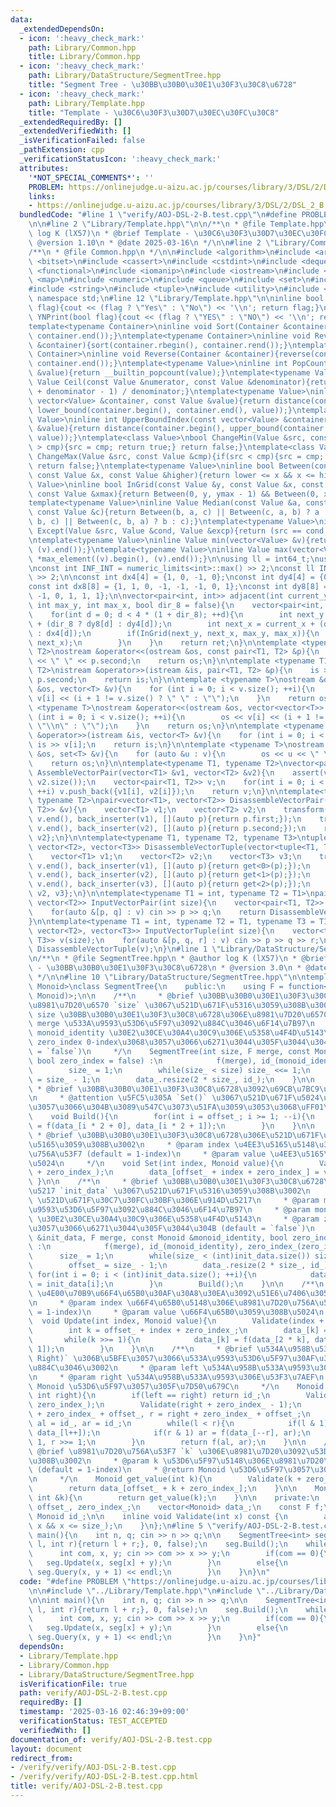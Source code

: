 ```yaml
---
data:
  _extendedDependsOn:
  - icon: ':heavy_check_mark:'
    path: Library/Common.hpp
    title: Library/Common.hpp
  - icon: ':heavy_check_mark:'
    path: Library/DataStructure/SegmentTree.hpp
    title: "Segment Tree - \u30BB\u30B0\u30E1\u30F3\u30C8\u6728"
  - icon: ':heavy_check_mark:'
    path: Library/Template.hpp
    title: "Template - \u30C6\u30F3\u30D7\u30EC\u30FC\u30C8"
  _extendedRequiredBy: []
  _extendedVerifiedWith: []
  _isVerificationFailed: false
  _pathExtension: cpp
  _verificationStatusIcon: ':heavy_check_mark:'
  attributes:
    '*NOT_SPECIAL_COMMENTS*': ''
    PROBLEM: https://onlinejudge.u-aizu.ac.jp/courses/library/3/DSL/2/DSL_2_B
    links:
    - https://onlinejudge.u-aizu.ac.jp/courses/library/3/DSL/2/DSL_2_B
  bundledCode: "#line 1 \"verify/AOJ-DSL-2-B.test.cpp\"\n#define PROBLEM \"https://onlinejudge.u-aizu.ac.jp/courses/library/3/DSL/2/DSL_2_B\"\
    \n\n#line 2 \"Library/Template.hpp\"\n\n/**\n * @file Template.hpp\n * @author\
    \ log K (lX57)\n * @brief Template - \u30C6\u30F3\u30D7\u30EC\u30FC\u30C8\n *\
    \ @version 1.10\n * @date 2025-03-16\n */\n\n#line 2 \"Library/Common.hpp\"\n\n\
    /**\n * @file Common.hpp\n */\n\n#include <algorithm>\n#include <array>\n#include\
    \ <bitset>\n#include <cassert>\n#include <cstdint>\n#include <deque>\n#include\
    \ <functional>\n#include <iomanip>\n#include <iostream>\n#include <limits>\n#include\
    \ <map>\n#include <numeric>\n#include <queue>\n#include <set>\n#include <stack>\n\
    #include <string>\n#include <tuple>\n#include <utility>\n#include <vector>\nusing\
    \ namespace std;\n#line 12 \"Library/Template.hpp\"\n\ninline bool YnPrint(bool\
    \ flag){cout << (flag ? \"Yes\" : \"No\") << '\\n'; return flag;}\ninline bool\
    \ YNPrint(bool flag){cout << (flag ? \"YES\" : \"NO\") << '\\n'; return flag;}\n\
    template<typename Container>\ninline void Sort(Container &container){sort(container.begin(),\
    \ container.end());}\ntemplate<typename Container>\ninline void ReverseSort(Container\
    \ &container){sort(container.rbegin(), container.rend());}\ntemplate<typename\
    \ Container>\ninline void Reverse(Container &container){reverse(container.begin(),\
    \ container.end());}\ntemplate<typename Value>\ninline int PopCount(const Value\
    \ &value){return __builtin_popcount(value);}\ntemplate<typename Value>\ninline\
    \ Value Ceil(const Value &numerator, const Value &denominator){return (numerator\
    \ + denominator - 1) / denominator;}\ntemplate<typename Value>\ninline int LowerBoundIndex(const\
    \ vector<Value> &container, const Value &value){return distance(container.begin(),\
    \ lower_bound(container.begin(), container.end(), value));}\ntemplate<typename\
    \ Value>\ninline int UpperBoundIndex(const vector<Value> &container, const Value\
    \ &value){return distance(container.begin(), upper_bound(container.begin(), container.end(),\
    \ value));}\ntemplate<class Value>\nbool ChangeMin(Value &src, const Value &cmp){if(src\
    \ > cmp){src = cmp; return true;} return false;}\ntemplate<class Value>\nbool\
    \ ChangeMax(Value &src, const Value &cmp){if(src < cmp){src = cmp; return true;}\
    \ return false;}\ntemplate<typename Value>\ninline bool Between(const Value &lower,\
    \ const Value &x, const Value &higher){return lower <= x && x <= higher;}\ntemplate<typename\
    \ Value>\ninline bool InGrid(const Value &y, const Value &x, const Value &ymax,\
    \ const Value &xmax){return Between(0, y, ymax - 1) && Between(0, x, xmax - 1);}\n\
    template<typename Value>\ninline Value Median(const Value &a, const Value &b,\
    \ const Value &c){return Between(b, a, c) || Between(c, a, b) ? a : (Between(a,\
    \ b, c) || Between(c, b, a) ? b : c);}\ntemplate<typename Value>\ninline Value\
    \ Except(Value &src, Value &cond, Value &excp){return (src == cond ? excp : src);}\n\
    \ntemplate<typename Value>\ninline Value min(vector<Value> &v){return *min_element((v).begin(),\
    \ (v).end());}\ntemplate<typename Value>\ninline Value max(vector<Value> &v){return\
    \ *max_element((v).begin(), (v).end());}\n\nusing ll = int64_t;\nusing ull = uint64_t;\n\
    \nconst int INF_INT = numeric_limits<int>::max() >> 2;\nconst ll INF_LL = numeric_limits<ll>::max()\
    \ >> 2;\n\nconst int dx4[4] = {1, 0, -1, 0};\nconst int dy4[4] = {0, -1, 0, 1};\n\
    const int dx8[8] = {1, 1, 0, -1, -1, -1, 0, 1};\nconst int dy8[8] = {0, -1, -1,\
    \ -1, 0, 1, 1, 1};\n\nvector<pair<int, int>> adjacent(int current_y, int current_x,\
    \ int max_y, int max_x, bool dir_8 = false){\n    vector<pair<int, int>> ret;\n\
    \    for(int d = 0; d < 4 * (1 + dir_8); ++d){\n        int next_y = current_y\
    \ + (dir_8 ? dy8[d] : dy4[d]);\n        int next_x = current_x + (dir_8 ? dx8[d]\
    \ : dx4[d]);\n        if(InGrid(next_y, next_x, max_y, max_x)){\n            ret.emplace_back(next_y,\
    \ next_x);\n        }\n    }\n    return ret;\n}\n\ntemplate <typename T1, typename\
    \ T2>\nostream &operator<<(ostream &os, const pair<T1, T2> &p){\n    os << p.first\
    \ << \" \" << p.second;\n    return os;\n}\n\ntemplate <typename T1, typename\
    \ T2>\nistream &operator>>(istream &is, pair<T1, T2> &p){\n    is >> p.first >>\
    \ p.second;\n    return is;\n}\n\ntemplate <typename T>\nostream &operator<<(ostream\
    \ &os, vector<T> &v){\n    for (int i = 0; i < v.size(); ++i){\n        os <<\
    \ v[i] << (i + 1 != v.size() ? \" \" : \"\");\n    }\n    return os;\n}\n\ntemplate\
    \ <typename T>\nostream &operator<<(ostream &os, vector<vector<T>> &v){\n    for\
    \ (int i = 0; i < v.size(); ++i){\n        os << v[i] << (i + 1 != v.size() ?\
    \ \"\\n\" : \"\");\n    }\n    return os;\n}\n\ntemplate <typename T>\nistream\
    \ &operator>>(istream &is, vector<T> &v){\n    for (int i = 0; i < v.size(); ++i)\
    \ is >> v[i];\n    return is;\n}\n\ntemplate <typename T>\nostream &operator<<(ostream\
    \ &os, set<T> &v){\n    for (auto &u : v){\n        os << u << \" \";\n    }\n\
    \    return os;\n}\n\ntemplate<typename T1, typename T2>\nvector<pair<T1, T2>>\
    \ AssembleVectorPair(vector<T1> &v1, vector<T2> &v2){\n    assert(v1.size() ==\
    \ v2.size());\n    vector<pair<T1, T2>> v;\n    for(int i = 0; i < v1.size();\
    \ ++i) v.push_back({v1[i], v2[i]});\n    return v;\n}\n\ntemplate<typename T1,\
    \ typename T2>\npair<vector<T1>, vector<T2>> DisassembleVectorPair(vector<pair<T1,\
    \ T2>> &v){\n    vector<T1> v1;\n    vector<T2> v2;\n    transform(v.begin(),\
    \ v.end(), back_inserter(v1), [](auto p){return p.first;});\n    transform(v.begin(),\
    \ v.end(), back_inserter(v2), [](auto p){return p.second;});\n    return {v1,\
    \ v2};\n}\n\ntemplate<typename T1, typename T2, typename T3>\ntuple<vector<T1>,\
    \ vector<T2>, vector<T3>> DisassembleVectorTuple(vector<tuple<T1, T2, T3>> &v){\n\
    \    vector<T1> v1;\n    vector<T2> v2;\n    vector<T3> v3;\n    transform(v.begin(),\
    \ v.end(), back_inserter(v1), [](auto p){return get<0>(p);});\n    transform(v.begin(),\
    \ v.end(), back_inserter(v2), [](auto p){return get<1>(p);});\n    transform(v.begin(),\
    \ v.end(), back_inserter(v3), [](auto p){return get<2>(p);});\n    return {v1,\
    \ v2, v3};\n}\n\ntemplate<typename T1 = int, typename T2 = T1>\npair<vector<T1>,\
    \ vector<T2>> InputVectorPair(int size){\n    vector<pair<T1, T2>> v(size);\n\
    \    for(auto &[p, q] : v) cin >> p >> q;\n    return DisassembleVectorPair(v);\n\
    }\n\ntemplate<typename T1 = int, typename T2 = T1, typename T3 = T1>\ntuple<vector<T1>,\
    \ vector<T2>, vector<T3>> InputVectorTuple(int size){\n    vector<tuple<T1, T2,\
    \ T3>> v(size);\n    for(auto &[p, q, r] : v) cin >> p >> q >> r;\n    return\
    \ DisassembleVectorTuple(v);\n}\n#line 1 \"Library/DataStructure/SegmentTree.hpp\"\
    \n/**\n * @file SegmentTree.hpp\n * @author log K (lX57)\n * @brief Segment Tree\
    \ - \u30BB\u30B0\u30E1\u30F3\u30C8\u6728\n * @version 3.0\n * @date 2024-09-04\n\
    \ */\n\n#line 10 \"Library/DataStructure/SegmentTree.hpp\"\n\ntemplate<typename\
    \ Monoid>\nclass SegmentTree{\n    public:\n    using F = function<Monoid(Monoid,\
    \ Monoid)>;\n\n    /**\n     * @brief \u30BB\u30B0\u30E1\u30F3\u30C8\u6728\u3092\
    \u8981\u7D20\u6570 `size` \u3067\u521D\u671F\u5316\u3059\u308B\u3002\n     * @param\
    \ size \u30BB\u30B0\u30E1\u30F3\u30C8\u6728\u306E\u8981\u7D20\u6570\n     * @param\
    \ merge \u533A\u9593\u53D6\u5F97\u3092\u884C\u3046\u6F14\u7B97\n     * @param\
    \ monoid_identity \u30E2\u30CE\u30A4\u30C9\u306E\u5358\u4F4D\u5143\n     * @param\
    \ zero_index 0-index\u3068\u3057\u3066\u6271\u3044\u305F\u3044\u304B (default\
    \ = `false`)\n     */\n    SegmentTree(int size, F merge, const Monoid &monoid_identity,\
    \ bool zero_index = false) :\n            f(merge), id_(monoid_identity), zero_index_(zero_index){\n\
    \        size_ = 1;\n        while(size_ < size) size_ <<= 1;\n        offset_\
    \ = size_ - 1;\n        data_.resize(2 * size_, id_);\n    }\n\n    /**\n    \
    \ * @brief \u30BB\u30B0\u30E1\u30F3\u30C8\u6728\u3092\u69CB\u7BC9\u3059\u308B\u3002\
    \n     * @attention \u5FC5\u305A `Set()` \u3067\u521D\u671F\u5024\u3092\u4EE3\u5165\
    \u3057\u3066\u304B\u3089\u547C\u3073\u51FA\u3059\u3053\u3068\uFF01\n     */\n\
    \    void Build(){\n        for(int i = offset_; i >= 1; --i){\n            data_[i]\
    \ = f(data_[i * 2 + 0], data_[i * 2 + 1]);\n        }\n    }\n\n    /**\n    \
    \ * @brief \u30BB\u30B0\u30E1\u30F3\u30C8\u6728\u306E\u521D\u671F\u5024\u3092\u4EE3\
    \u5165\u3059\u308B\u3002\n     * @param index \u4EE3\u5165\u5148\u306E\u8981\u7D20\
    \u756A\u53F7 (default = 1-index)\n     * @param value \u4EE3\u5165\u3059\u308B\
    \u5024\n     */\n    void Set(int index, Monoid value){\n        Validate(index\
    \ + zero_index_);\n        data_[offset_ + index + zero_index_] = value;\n   \
    \ }\n\n    /**\n     * @brief \u30BB\u30B0\u30E1\u30F3\u30C8\u6728\u3092\u914D\
    \u5217 `init_data` \u3067\u521D\u671F\u5316\u3059\u308B\u3002\n     * @param init_data\
    \ \u521D\u671F\u30C7\u30FC\u30BF\u306E\u914D\u5217\n     * @param merge \u533A\
    \u9593\u53D6\u5F97\u3092\u884C\u3046\u6F14\u7B97\n     * @param monoid_identity\
    \ \u30E2\u30CE\u30A4\u30C9\u306E\u5358\u4F4D\u5143\n     * @param zero_index 0-index\u3068\
    \u3057\u3066\u6271\u3044\u305F\u3044\u304B (default = `false`)\n     */\n    SegmentTree(vector<Monoid>\
    \ &init_data, F merge, const Monoid &monoid_identity, bool zero_index = false)\
    \ :\n            f(merge), id_(monoid_identity), zero_index_(zero_index){\n  \
    \      size_ = 1;\n        while(size_ < (int)init_data.size()) size_ <<= 1;\n\
    \        offset_ = size_ - 1;\n        data_.resize(2 * size_, id_);\n       \
    \ for(int i = 0; i < (int)init_data.size(); ++i){\n            data_[size_ + i]\
    \ = init_data[i];\n        }\n        Build();\n    }\n\n    /**\n     * @brief\
    \ \u4E00\u70B9\u66F4\u65B0\u30AF\u30A8\u30EA\u3092\u51E6\u7406\u3059\u308B\u3002\
    \n     * @param index \u66F4\u65B0\u5148\u306E\u8981\u7D20\u756A\u53F7 (default\
    \ = 1-index)\n     * @param value \u66F4\u65B0\u3059\u308B\u5024\n     */\n  \
    \  void Update(int index, Monoid value){\n        Validate(index + zero_index_);\n\
    \        int k = offset_ + index + zero_index_;\n        data_[k] = value;\n \
    \       while(k >>= 1){\n            data_[k] = f(data_[2 * k], data_[2 * k +\
    \ 1]);\n        }\n    }\n\n    /**\n     * @brief \u534A\u958B\u533A\u9593 `[left,\
    \ Right)` \u306B\u5BFE\u3057\u3066\u533A\u9593\u53D6\u5F97\u30AF\u30A8\u30EA\u3092\
    \u884C\u3046\u3002\n     * @param left \u534A\u958B\u533A\u9593\u306E\u5DE6\u7AEF\
    \n     * @param right \u534A\u958B\u533A\u9593\u306E\u53F3\u7AEF\n     * @return\
    \ Monoid \u53D6\u5F97\u3057\u305F\u7D50\u679C\n     */\n    Monoid Query(int left,\
    \ int right){\n        if(left == right) return id_;\n        Validate(left +\
    \ zero_index_);\n        Validate(right + zero_index_ - 1);\n        int l = left\
    \ + zero_index_ + offset_, r = right + zero_index_ + offset_;\n        Monoid\
    \ al = id_, ar = id_;\n        while(l < r){\n            if(l & 1) al = f(al,\
    \ data_[l++]);\n            if(r & 1) ar = f(data_[--r], ar);\n            l >>=\
    \ 1, r >>= 1;\n        }\n        return f(al, ar);\n    }\n\n    /**\n     *\
    \ @brief \u8981\u7D20\u756A\u53F7 `k` \u306E\u8981\u7D20\u3092\u53D6\u5F97\u3059\
    \u308B\u3002\n     * @param k \u53D6\u5F97\u5148\u306E\u8981\u7D20\u756A\u53F7\
    \ (default = 1-index)\n     * @return Monoid \u53D6\u5F97\u3057\u305F\u7D50\u679C\
    \n     */\n    Monoid get_value(int k){\n        Validate(k + zero_index_);\n\
    \        return data_[offset_ + k + zero_index_];\n    }\n\n    Monoid operator[](const\
    \ int &k){\n        return get_value(k);\n    }\n\n    private:\n    int size_,\
    \ offset_, zero_index_;\n    vector<Monoid> data_;\n    const F f;\n    const\
    \ Monoid id_;\n\n    inline void Validate(int x) const {\n        assert(1 <=\
    \ x && x <= size_);\n    }\n};\n#line 5 \"verify/AOJ-DSL-2-B.test.cpp\"\n\nint\
    \ main(){\n    int n, q; cin >> n >> q;\n\n    SegmentTree<int> seg(n, [](int\
    \ l, int r){return l + r;}, 0, false);\n    seg.Build();\n    while(q--){\n  \
    \      int com, x, y; cin >> com >> x >> y;\n        if(com == 0){\n         \
    \   seg.Update(x, seg[x] + y);\n        }\n        else{\n            cout <<\
    \ seg.Query(x, y + 1) << endl;\n        }\n    }\n}\n"
  code: "#define PROBLEM \"https://onlinejudge.u-aizu.ac.jp/courses/library/3/DSL/2/DSL_2_B\"\
    \n\n#include \"../Library/Template.hpp\"\n#include \"../Library/DataStructure/SegmentTree.hpp\"\
    \n\nint main(){\n    int n, q; cin >> n >> q;\n\n    SegmentTree<int> seg(n, [](int\
    \ l, int r){return l + r;}, 0, false);\n    seg.Build();\n    while(q--){\n  \
    \      int com, x, y; cin >> com >> x >> y;\n        if(com == 0){\n         \
    \   seg.Update(x, seg[x] + y);\n        }\n        else{\n            cout <<\
    \ seg.Query(x, y + 1) << endl;\n        }\n    }\n}"
  dependsOn:
  - Library/Template.hpp
  - Library/Common.hpp
  - Library/DataStructure/SegmentTree.hpp
  isVerificationFile: true
  path: verify/AOJ-DSL-2-B.test.cpp
  requiredBy: []
  timestamp: '2025-03-16 02:46:39+09:00'
  verificationStatus: TEST_ACCEPTED
  verifiedWith: []
documentation_of: verify/AOJ-DSL-2-B.test.cpp
layout: document
redirect_from:
- /verify/verify/AOJ-DSL-2-B.test.cpp
- /verify/verify/AOJ-DSL-2-B.test.cpp.html
title: verify/AOJ-DSL-2-B.test.cpp
---
```

